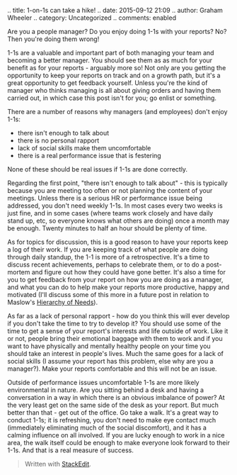 .. title: 1-on-1s can take a hike!
.. date: 2015-09-12 21:09
.. author: Graham Wheeler
.. category: Uncategorized
.. comments: enabled

Are you a people manager? Do you enjoy doing 1-1s with your reports? No? Then you're doing them wrong!

1-1s are a valuable and important part of both managing your team and becoming a better manager. You should see them as as much for your benefit as for your reports - arguably more so! Not only are you getting the opportunity to keep your reports on track and on a growth path, but it's a great opportunity to get feedback yourself. Unless you're the kind of manager who thinks managing is all about giving orders and having them carried out, in which case this post isn't for you; go enlist or something.

There are a number of reasons why managers (and employees) don't enjoy 1-1s:

* there isn't enough to talk about
* there is no personal rapport
* lack of social skills make them uncomfortable
* there is a real performance issue that is festering

None of these should be real issues if 1-1s are done correctly.

Regarding the first point, "there isn't enough to talk about" - this is typically because you are meeting too often or not planning the content of your meetings. Unless there is a serious HR or performance issue being addressed, you don't need weekly 1-1s. In most cases every two weeks is just fine, and in some cases (where teams work closely and have daily stand up, etc, so everyone knows what others are doing) once a month may be enough. Twenty minutes to half an hour should be plenty of time.

As for topics for discussion, this is a good reason to have your reports keep a log of their work. If you are keeping track of what people are doing through daily standup, the 1-1 is more of a retrospective. It's a time to discuss recent achievements, perhaps to celebrate them, or to do a post-mortem and figure out how they could have gone better. It's also a time for you to get feedback from your report on how you are doing as a manager, and what you can do to help make your reports more productive, happy and motivated (I'll discuss some of this more in a future post in relation to Maslow's [Hierarchy of Needs](https://en.wikipedia.org/wiki/Maslow%27s_hierarchy_of_needs)).

As far as a lack of personal rapport - how do you think this will ever develop if you don't take the time to try to develop it? You should use some of the time to get a sense of your report's interests and life outside of work. Like it or not, people bring their emotional baggage with them to work and if you want to have physically and mentally healthy people on your time you should take an interest in people's lives.  Much the same goes for a lack of social skills (I assume your report has this problem, else why are you a manager?). Make your reports comfortable and this will not be an issue.

Outside of performance issues uncomfortable 1-1s are more likely environmental in nature. Are you sitting behind a desk and having a conversation in a way in which there is an obvious imbalance of power? At the very least get on the same side of the desk as your report. But much better than that - get out of the office. Go take a walk. It's a great way to conduct 1-1s; it is refreshing, you don't need to make eye contact much (immediately eliminating much of the social discomfort), and it has a calming influence on all involved. If you are lucky enough to work in a nice area, the walk itself could be enough to make everyone look forward to their 1-1s. And that is a real measure of success.


> Written with [StackEdit](https://stackedit.io/).

